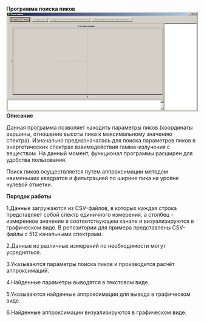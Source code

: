 **Программа поиска пиков**
![](\\pf1.png)
**Описание**

Данная программа позволяет находить параметры пиков (координаты вершины,  отношение высоты пика к максимальному значению спектра).  Изначально предназначалась для поиска параметров пиков в энергетических спектрах взаимодействия гамма-излучения с веществом. На данный момент, функционал программы расширен для удобства пользования.  

Поиск пиков осуществляется путем аппроксимации методом наименьших квадратов и фильтрацией по ширине пика на уровне нулевой отметки. 

**Порядок работы**

1.Данные загружаются из CSV-файлов, в которых каждая строка представляет собой спектр единичного измерения, а столбец - измеренное значение в соответствующем канале и визуализируются в графическом виде. В репозитории для примера представлены CSV-файлы с 512 канальными спектрами. 

2.Данные из различных измерений по необходимости могут усредняться.

3.Указываются параметры поиска пиков и производится расчёт аппроксимаций.

4.Найденные параметры выводятся в текстовом виде.

5.Указываются найденные аппроксимации для вывода в графическом виде.

6.Найденные аппроксимации визуализируются в графическом виде.
